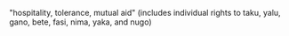"hospitality, tolerance, mutual aid" (includes individual rights to taku, yalu, gano, bete, fasi, nima, yaka, and nugo)
